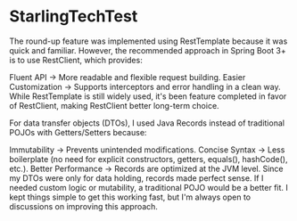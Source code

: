 # StarlingTechTest
 The round-up feature was implemented using RestTemplate because it was quick and familiar. However, the recommended approach in Spring Boot 3+ is to use RestClient, which provides:
 
Fluent API → More readable and flexible request building.
Easier Customization → Supports interceptors and error handling in a clean way.
While RestTemplate is still widely used, it's been feature completed in favor of RestClient, making RestClient better long-term choice.

For data transfer objects (DTOs), I used Java Records instead of traditional POJOs with Getters/Setters because:

Immutability → Prevents unintended modifications.
Concise Syntax → Less boilerplate (no need for explicit constructors, getters, equals(), hashCode(), etc.).
Better Performance → Records are optimized at the JVM level.
Since my DTOs were only for data holding, records made perfect sense. If I needed custom logic or mutability, a traditional POJO would be a better fit.
I kept things simple to get this working fast, but I'm always open to discussions on improving this approach.
